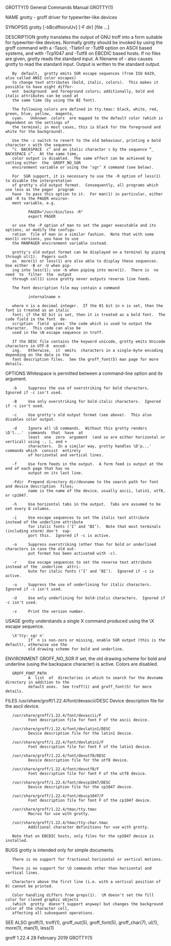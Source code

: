 GROTTY(1)                               General Commands Manual                              GROTTY(1)

NAME
       grotty - groff driver for typewriter-like devices

SYNOPSIS
       grotty [-bBcdfhioruUv] [-F dir] [file ...]

DESCRIPTION
       grotty  translates  the  output  of GNU troff into a form suitable for typewriter-like devices.
       Normally grotty should be invoked by using the groff command with a -Tascii, -Tlatin1 or -Tutf8
       option on ASCII based systems, and with -Tcp1047 and -Tutf8 on EBCDIC based hosts.  If no files
       are given, grotty reads the standard input.  A filename of - also causes  grotty  to  read  the
       standard input.  Output is written to the standard output.

       By  default,  grotty emits SGR escape sequences (from ISO 6429, also called ANSI color escapes)
       to change text attributes (bold, italic, colors).  This makes it possible to have eight differ‐
       ent  background  and foreground colors; additionally, bold and italic attributes can be used at
       the same time (by using the BI font).

       The following colors are defined in tty.tmac: black, white, red, green, blue, yellow,  magenta,
       cyan.   Unknown  colors  are mapped to the default color (which is dependent on the settings of
       the terminal; in most cases, this is black for the foreground and white for the background).

       Use the -c switch to revert to the old behaviour, printing a bold character c with the sequence
       “c  BACKSPACE  c” and an italic character c by the sequence “_ BACKSPACE c”.  At the same time,
       color output is disabled.  The same effect can be achieved by setting either  the  GROFF_NO_SGR
       environment variable or using the ‘sgr’ X command (see below).

       For  SGR support, it is necessary to use the -R option of less(1) to disable the interpretation
       of grotty's old output format.  Consequently, all programs which use less as the pager  program
       have  to pass this option to it.  For man(1) in particular, either add -R to the PAGER environ‐
       ment variable, e.g.

              PAGER="/usr/bin/less -R"
              export PAGER

       or use the -P option of man to set the pager executable and its options, or modify the configu‐
       ration  file of man in a similar fashion.  Note that with some man(1) versions, you have to use
       the MANPAGER environment variable instead.

       grotty's old output format can be displayed on a terminal by piping through ul(1).  Pagers such
       as  more(1) or less(1) are also able to display these sequences.  Use either -B or -U when pip‐
       ing into less(1); use -b when piping into more(1).  There is  no  need  to  filter  the  output
       through col(1) since grotty never outputs reverse line feeds.

       The font description file may contain a command

              internalname n

       where n is a decimal integer.  If the 01 bit in n is set, then the font is treated as an italic
       font; if the 02 bit is set, then it is treated as a bold font.  The code field in the font  de‐
       scription  field  gives  the code which is used to output the character.  This code can also be
       used in the \N escape sequence in troff.

       If the DESC file contains the keyword unicode, grotty emits Unicode characters in UTF-8  encod‐
       ing.   Otherwise,  it  emits  characters in a single-byte encoding depending on the data in the
       font description files.  See the groff_font(5) man page for more details.

OPTIONS
       Whitespace is permitted between a command-line option and its argument.

       -b     Suppress the use of overstriking for bold characters.  Ignored if -c isn't used.

       -B     Use only overstriking for bold-italic characters.  Ignored if -c isn't used.

       -c     Use grotty's old output format (see above).  This also disables color output.

       -d     Ignore all \D commands.  Without this grotty renders  \D'l...'  commands  that  have  at
              least  one  zero  argument  (and so are either horizontal or vertical) using -, |, and +
              characters.  In a similar way, grotty handles \D'p...' commands which  consist  entirely
              of horizontal and vertical lines.

       -f     Use form feeds in the output.  A form feed is output at the end of each page that has no
              output on its last line.

       -Fdir  Prepend directory dir/devname to the search path for font and device description  files;
              name is the name of the device, usually ascii, latin1, utf8, or cp1047.

       -h     Use horizontal tabs in the output.  Tabs are assumed to be set every 8 columns.

       -i     Use escape sequences to set the italic text attribute instead of the underline attribute
              for italic fonts (‘I’ and ‘BI’).  Note that most terminals (including xterm) don't  sup‐
              port this.  Ignored if -c is active.

       -o     Suppress overstriking (other than for bold or underlined characters in case the old out‐
              put format has been activated with -c).

       -r     Use escape sequences to set the reverse text attribute instead of the  underline  attri‐
              bute for italic fonts (‘I’ and ‘BI’).  Ignored if -c is active.

       -u     Suppress the use of underlining for italic characters.  Ignored if -c isn't used.

       -U     Use only underlining for bold-italic characters.  Ignored if -c isn't used.

       -v     Print the version number.

USAGE
       grotty understands a single X command produced using the \X escape sequence.

       \X'tty: sgr n'
              If  n is non-zero or missing, enable SGR output (this is the default), otherwise use the
              old drawing scheme for bold and underline.

ENVIRONMENT
       GROFF_NO_SGR
              If set, the old drawing scheme for bold and underline (using the backspace character) is
              active.  Colors are disabled.

       GROFF_FONT_PATH
              A  list  of  directories in which to search for the devname directory in addition to the
              default ones.  See troff(1) and groff_font(5) for more details.

FILES
       /usr/share/groff/1.22.4/font/devascii/DESC
              Device description file for the ascii device.

       /usr/share/groff/1.22.4/font/devascii/F
              Font description file for font F of the ascii device.

       /usr/share/groff/1.22.4/font/devlatin1/DESC
              Device description file for the latin1 device.

       /usr/share/groff/1.22.4/font/devlatin1/F
              Font description file for font F of the latin1 device.

       /usr/share/groff/1.22.4/font/devutf8/DESC
              Device description file for the utf8 device.

       /usr/share/groff/1.22.4/font/devutf8/F
              Font description file for font F of the utf8 device.

       /usr/share/groff/1.22.4/font/devcp1047/DESC
              Device description file for the cp1047 device.

       /usr/share/groff/1.22.4/font/devcp1047/F
              Font description file for font F of the cp1047 device.

       /usr/share/groff/1.22.4/tmac/tty.tmac
              Macros for use with grotty.

       /usr/share/groff/1.22.4/tmac/tty-char.tmac
              Additional character definitions for use with grotty.

       Note that on EBCDIC hosts, only files for the cp1047 device is installed.

BUGS
       grotty is intended only for simple documents.

       There is no support for fractional horizontal or vertical motions.

       There is no support for \D commands other than horizontal and vertical lines.

       Characters above the first line (i.e. with a vertical position of 0) cannot be printed.

       Color handling differs from grops(1).  \M doesn't set the fill color for closed graphic objects
       (which  grotty  doesn't support anyway) but changes the background color of the character cell,
       affecting all subsequent operations.

SEE ALSO
       groff(1), troff(1), groff_out(5), groff_font(5), groff_char(7), ul(1), more(1), man(1), less(1)

groff 1.22.4                               28 February 2019                                  GROTTY(1)
